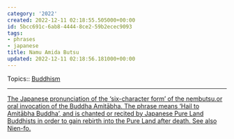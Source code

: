 ```yaml
---
category: '2022'
created: 2022-12-11 02:18:55.505000+00:00
id: 5bcc691c-6ab8-4444-8ce2-59b2ecec9093
tags:
- phrases
- japanese
title: Namu Amida Butsu
updated: 2022-12-11 02:18:56.181000+00:00
---
```

   
Topics:: [Buddhism](../topics/buddhism.md)   
   
   
---   
   
[The Japanese pronunciation of the ‘six-character form’ of the nembutsu.or oral invocation of the Buddha Amitābha. The phrase means ‘Hail to Amitābha Buddha’, and is chanted or recited by Japanese Pure Land Buddhists in order to gain rebirth into the Pure Land after death. See also Nien-fo.](https://www.oxfordreference.com/display/10.1093/oi/authority.20110803100222517;jsessionid=337DE89542B2FFDE61A52F5FDD7AD8C6)